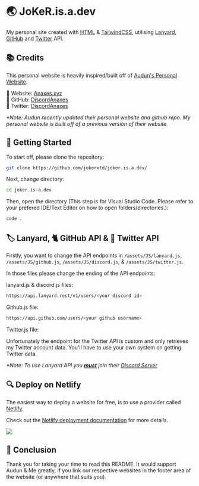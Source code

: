 # 🌏 JoKeR.is.a.dev
My personal site created with [HTML](https://www.w3schools.com/html/) & [TailwindCSS](https://tailwindcss.com), utilising [Lanyard](https://discord.com/invite/UrXF2cfJ7F), [GitHub](https://api.github.com) and [Twitter](https://developer.twitter.com) API.


## 📚 Credits

This personal website is heavily inspired/built off of [Audun's Personal Website](https://audun.gg). 

🔗 Website: [Anaxes.xyz](https://Anaxes.xyz) 
<br/>
🔗 GitHub: [DiscordAnaxes](https://github.com/DiscordAnaxes)
<br/>
🔗 Twitter: [DiscordAnaxes](https://twitter.com/DiscordAnaxes)

_*Note: Audun recently updated their personal website and github repo. My personal website is built off of a previous version of their website._

## 🚀 Getting Started

To start off, please clone the repository:

```bash 
git clone https://github.com/jokerxtd/joker.is.a.dev/
```

Next, change directory:

```bash
cd joker.is-a.dev
```

Then, open the directory (This step is for Visual Studio Code. Please refer to your prefered IDE/Text Editor on how to open folders/directories.):

```bash
code .
```

## 🏷️ Lanyard, 🐈 GitHub API & 🐤 Twitter API

Firstly, you want to change the API endpoints in `/assets/JS/lanyard.js`, `/assets/JS/github.js`, `/assets/JS/discord.js`, & `/assets/JS/twitter.js`.

In those files please change the ending of the API endpoints:

lanyard.js & discord.js files:

```bash
https://api.lanyard.rest/v1/users/<your discord id>
```

Github.js file:

```bash
https://api.github.com/users/<your github username>
```

Twitter.js file:

Unfortunately the endpoint for the Twitter API is custom and only retrieves my Twitter account data. You'll have to use your own system on getting Twitter data. 

_*Note: To use Lanyard API you <strong><u>must</u></strong> join their [Discord Server](https://discord.com/invite/UrXF2cfJ7F)_

## 🔍 Deploy on Netlify

The easiest way to deploy a website for free, is to use a provider called [Netlify](https://netlify.com).

Check out the [Netlify deployment documentation](https://www.netlify.com/blog/2016/09/29/a-step-by-step-guide-deploying-on-netlify/) for more details.

<a href="https://app.netlify.com/start/deploy?repository=https://github.com/jokerxtd/joker.is.a.dev"><img src="https://www.netlify.com/img/deploy/button.svg"/></a>

## 👋 Conclusion

Thank you for taking your time to read this README. It would support Audun & Me greatly, if you link our respective websites in the footer area of the website (or anywhere that suits you).

